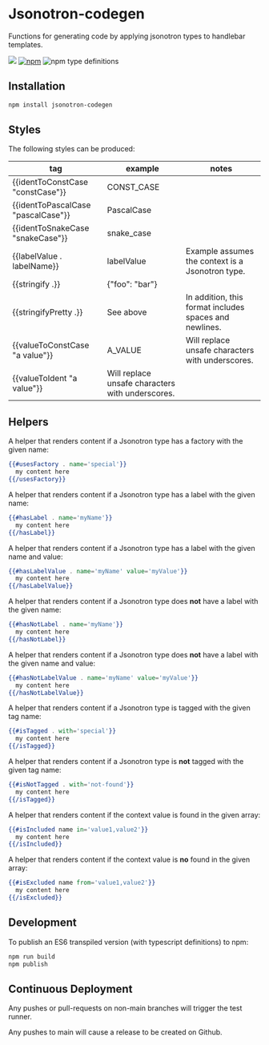 # Jsonotron-codegen

Functions for generating code by applying jsonotron types to handlebar templates.

![](https://github.com/karlhulme/jsonotron/workflows/CD/badge.svg)
[![npm](https://img.shields.io/npm/v/jsonotron-codegen.svg)](https://www.npmjs.com/package/jsonotron-codegen)
![npm type definitions](https://img.shields.io/npm/types/typescript)


## Installation

```bash
npm install jsonotron-codegen
```

## Styles

The following styles can be produced:

tag | example | notes
---|---|---
{{identToConstCase "constCase"}} | CONST_CASE
{{identToPascalCase "pascalCase"}} | PascalCase
{{identToSnakeCase "snakeCase"}} | snake_case
{{labelValue . labelName}} | labelValue | Example assumes the context is a Jsonotron type.
{{stringify .}} | {"foo": "bar"}
{{stringifyPretty .}} | See above | In addition, this format includes spaces and newlines.
{{valueToConstCase "a value"}} | A_VALUE | Will replace unsafe characters with underscores.
{{valueToIdent "a value"}} | Will replace unsafe characters with underscores.


## Helpers

A helper that renders content if a Jsonotron type has a factory with the given name:

```hbs
{{#usesFactory . name='special'}}
  my content here
{{/usesFactory}}
```

A helper that renders content if a Jsonotron type has a label with the given name:

```hbs
{{#hasLabel . name='myName'}}
  my content here
{{/hasLabel}}
```

A helper that renders content if a Jsonotron type has a label with the given name and value:

```hbs
{{#hasLabelValue . name='myName' value='myValue'}}
  my content here
{{/hasLabelValue}}
```

A helper that renders content if a Jsonotron type does **not** have a label with the given name:

```hbs
{{#hasNotLabel . name='myName'}}
  my content here
{{/hasNotLabel}}
```

A helper that renders content if a Jsonotron type does **not** have a label with the given name and value:

```hbs
{{#hasNotLabelValue . name='myName' value='myValue'}}
  my content here
{{/hasNotLabelValue}}
```

A helper that renders content if a Jsonotron type is tagged with the given tag name:

```hbs
{{#isTagged . with='special'}}
  my content here
{{/isTagged}}
```

A helper that renders content if a Jsonotron type is **not** tagged with the given tag name:

```hbs
{{#isNotTagged . with='not-found'}}
  my content here
{{/isTagged}}
```

A helper that renders content if the context value is found in the given array:

```hbs
{{#isIncluded name in='value1,value2'}}
  my content here
{{/isIncluded}}
```

A helper that renders content if the context value is **no** found in the given array:

```hbs
{{#isExcluded name from='value1,value2'}}
  my content here
{{/isExcluded}}
```


## Development

To publish an ES6 transpiled version (with typescript definitions) to npm:

```bash
npm run build
npm publish
```


## Continuous Deployment

Any pushes or pull-requests on non-main branches will trigger the test runner.

Any pushes to main will cause a release to be created on Github.
